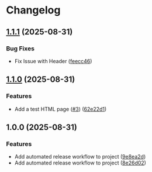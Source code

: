# Changelog

## [1.1.1](https://github.com/stbensonimoh/release-test/compare/v1.1.0...v1.1.1) (2025-08-31)


### Bug Fixes

* Fix Issue with Header ([feecc46](https://github.com/stbensonimoh/release-test/commit/feecc46d28a6be59fd388a6a962e008e9cadf9fb))

## [1.1.0](https://github.com/stbensonimoh/release-test/compare/v1.0.0...v1.1.0) (2025-08-31)


### Features

* Add a test HTML page ([#3](https://github.com/stbensonimoh/release-test/issues/3)) ([62e22d1](https://github.com/stbensonimoh/release-test/commit/62e22d1f3aec8915d549560e7e3e13b8a2ec43d8))

## 1.0.0 (2025-08-31)


### Features

* Add automated release workflow to project ([9e8ea2d](https://github.com/stbensonimoh/release-test/commit/9e8ea2d4febd56a5a9ebe89f7754aeb89c54be4f))
* Add automated release workflow to project ([8e26d02](https://github.com/stbensonimoh/release-test/commit/8e26d0215fe45aca04747cdef90cd9d701cee7db))
